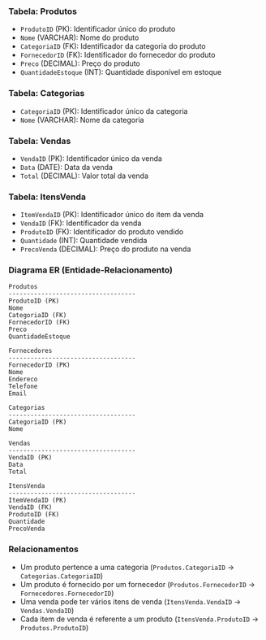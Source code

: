 ### Tabela: Produtos
- `ProdutoID` (PK): Identificador único do produto
- `Nome` (VARCHAR): Nome do produto
- `CategoriaID` (FK): Identificador da categoria do produto
- `FornecedorID` (FK): Identificador do fornecedor do produto
- `Preco` (DECIMAL): Preço do produto
- `QuantidadeEstoque` (INT): Quantidade disponível em estoque

### Tabela: Categorias
- `CategoriaID` (PK): Identificador único da categoria
- `Nome` (VARCHAR): Nome da categoria

### Tabela: Vendas
- `VendaID` (PK): Identificador único da venda
- `Data` (DATE): Data da venda
- `Total` (DECIMAL): Valor total da venda

### Tabela: ItensVenda
- `ItemVendaID` (PK): Identificador único do item da venda
- `VendaID` (FK): Identificador da venda
- `ProdutoID` (FK): Identificador do produto vendido
- `Quantidade` (INT): Quantidade vendida
- `PrecoVenda` (DECIMAL): Preço do produto na venda

### Diagrama ER (Entidade-Relacionamento)

```plaintext
Produtos
-----------------------------------
ProdutoID (PK)
Nome
CategoriaID (FK)
FornecedorID (FK)
Preco
QuantidadeEstoque

Fornecedores
-----------------------------------
FornecedorID (PK)
Nome
Endereco
Telefone
Email

Categorias
-----------------------------------
CategoriaID (PK)
Nome

Vendas
-----------------------------------
VendaID (PK)
Data
Total

ItensVenda
-----------------------------------
ItemVendaID (PK)
VendaID (FK)
ProdutoID (FK)
Quantidade
PrecoVenda
```

### Relacionamentos
- Um produto pertence a uma categoria (`Produtos.CategoriaID` → `Categorias.CategoriaID`)
- Um produto é fornecido por um fornecedor (`Produtos.FornecedorID` → `Fornecedores.FornecedorID`)
- Uma venda pode ter vários itens de venda (`ItensVenda.VendaID` → `Vendas.VendaID`)
- Cada item de venda é referente a um produto (`ItensVenda.ProdutoID` → `Produtos.ProdutoID`)
